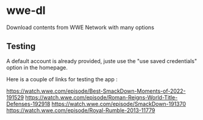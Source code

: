 # wwe-dl
Download contents from WWE Network with many options 

## Testing

A default account is already provided, juste use the "use saved credentials" option in the homepage.

Here is a couple of links for testing the app :

https://watch.wwe.com/episode/Best-SmackDown-Moments-of-2022-191529
https://watch.wwe.com/episode/Roman-Reigns-World-Title-Defenses-192918
https://watch.wwe.com/episode/SmackDown-191370
https://watch.wwe.com/episode/Royal-Rumble-2013-11779
